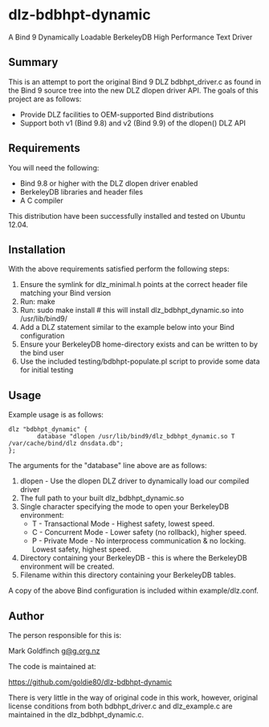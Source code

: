<!--
Copyright Internet Systems Consortium, Inc. ("ISC")

This Source Code Form is subject to the terms of the Mozilla Public
License, v. 2.0. If a copy of the MPL was not distributed with this
file, you can obtain one at https://mozilla.org/MPL/2.0/.

Copyright (C) Stichting NLnet, Netherlands, stichting@nlnet.nl.

The development of Dynamically Loadable Zones (DLZ) for Bind 9 was
conceived and contributed by Rob Butler.

SPDX-License-Identifier: ISC and MPL-2.0

Permission to use, copy, modify, and distribute this software for any purpose
with or without fee is hereby granted, provided that the above copyright
notice and this permission notice appear in all copies.

THE SOFTWARE IS PROVIDED "AS IS" AND STICHTING NLNET DISCLAIMS ALL WARRANTIES
WITH REGARD TO THIS SOFTWARE INCLUDING ALL IMPLIED WARRANTIES OF
MERCHANTABILITY AND FITNESS. IN NO EVENT SHALL STICHTING NLNET BE LIABLE FOR
ANY SPECIAL, DIRECT, INDIRECT, OR CONSEQUENTIAL DAMAGES OR ANY DAMAGES
WHATSOEVER RESULTING FROM LOSS OF USE, DATA OR PROFITS, WHETHER IN AN ACTION
OF CONTRACT, NEGLIGENCE OR OTHER TORTIOUS ACTION, ARISING OUT OF OR IN
CONNECTION WITH THE USE OR PERFORMANCE OF THIS SOFTWARE.
-->

dlz-bdbhpt-dynamic
==================

A Bind 9 Dynamically Loadable BerkeleyDB High Performance Text Driver

Summary
-------

This is an attempt to port the original Bind 9 DLZ bdbhpt_driver.c as
found in the Bind 9 source tree into the new DLZ dlopen driver API.
The goals of this project are as follows:

* Provide DLZ facilities to OEM-supported Bind distributions
* Support both v1 (Bind 9.8) and v2 (Bind 9.9) of the dlopen() DLZ API

Requirements
------------

You will need the following:
 * Bind 9.8 or higher with the DLZ dlopen driver enabled
 * BerkeleyDB libraries and header files
 * A C compiler

This distribution have been successfully installed and tested on
Ubuntu 12.04.

Installation
------------

With the above requirements satisfied perform the following steps:

1. Ensure the symlink for dlz_minimal.h points at the correct header
   file matching your Bind version
2. Run: make
3. Run: sudo make install # this will install dlz_bdbhpt_dynamic.so
   into /usr/lib/bind9/
4. Add a DLZ statement similar to the example below into your
   Bind configuration
5. Ensure your BerkeleyDB home-directory exists and can be written to
   by the bind user
6. Use the included testing/bdbhpt-populate.pl script to provide some
   data for initial testing

Usage
-----

Example usage is as follows:

```
dlz "bdbhpt_dynamic" {
        database "dlopen /usr/lib/bind9/dlz_bdbhpt_dynamic.so T /var/cache/bind/dlz dnsdata.db";
};
```

The arguments for the "database" line above are as follows:

1. dlopen - Use the dlopen DLZ driver to dynamically load our compiled
   driver
2. The full path to your built dlz_bdbhpt_dynamic.so
3. Single character specifying the mode to open your BerkeleyDB
   environment:
   * T - Transactional Mode - Highest safety, lowest speed.
   * C - Concurrent Mode - Lower safety (no rollback), higher speed.
   * P - Private Mode - No interprocess communication & no locking.
     Lowest safety, highest speed.
4. Directory containing your BerkeleyDB - this is where the BerkeleyDB
   environment will be created.
5. Filename within this directory containing your BerkeleyDB tables.

A copy of the above Bind configuration is included within
example/dlz.conf.

Author
------

The person responsible for this is:

 Mark Goldfinch <g@g.org.nz>

The code is maintained at:

 https://github.com/goldie80/dlz-bdbhpt-dynamic

There is very little in the way of original code in this work,
however, original license conditions from both bdbhpt_driver.c and
dlz_example.c are maintained in the dlz_bdbhpt_dynamic.c.

